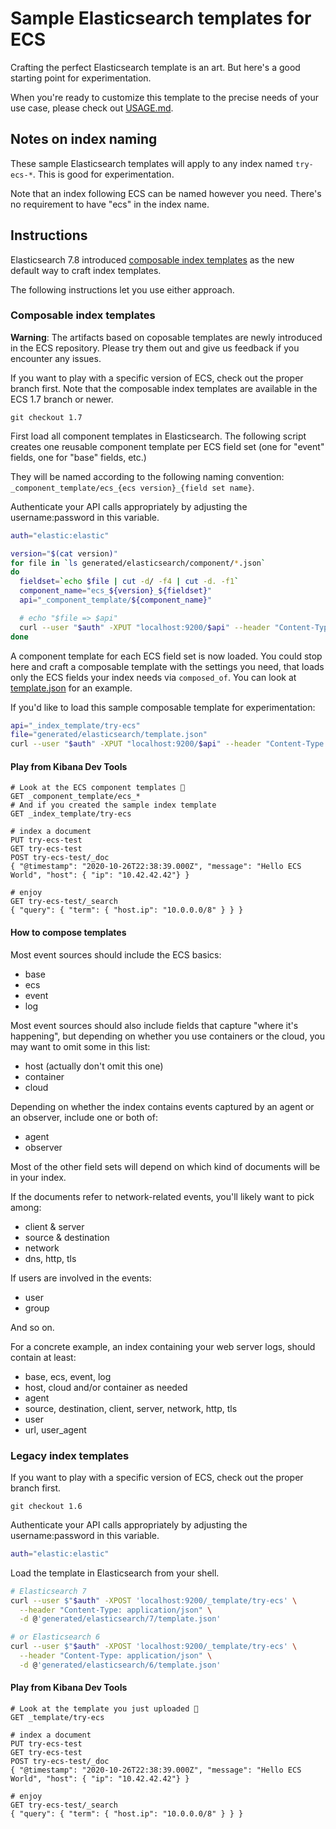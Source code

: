 # Sample Elasticsearch templates for ECS

Crafting the perfect Elasticsearch template is an art. But here's a good starting
point for experimentation.

When you're ready to customize this template to the precise needs of your use case,
please check out [USAGE.md](../../USAGE.md).

## Notes on index naming

These sample Elasticsearch templates will apply to any index named `try-ecs-*`.
This is good for experimentation.

Note that an index following ECS can be named however you need. There's no requirement
to have "ecs" in the index name.

## Instructions

Elasticsearch 7.8 introduced
[composable index templates](https://www.elastic.co/guide/en/elasticsearch/reference/current/index-templates.html)
as the new default way to craft index templates.

The following instructions let you use either approach.

### Composable index templates

**Warning**: The artifacts based on coposable templates are newly introduced in the ECS repository.
Please try them out and give us feedback if you encounter any issues.

If you want to play with a specific version of ECS, check out the proper branch first.
Note that the composable index templates are available in the ECS 1.7 branch or newer.

```
git checkout 1.7
```

First load all component templates in Elasticsearch. The following script creates
one reusable component template per ECS field set (one for "event" fields, one for "base" fields, etc.)

They will be named according to the following naming convention: `_component_template/ecs_{ecs version}_{field set name}`.

Authenticate your API calls appropriately by adjusting the username:password in this variable.

```bash
auth="elastic:elastic"
```

```bash
version="$(cat version)"
for file in `ls generated/elasticsearch/component/*.json`
do
  fieldset=`echo $file | cut -d/ -f4 | cut -d. -f1`
  component_name="ecs_${version}_${fieldset}"
  api="_component_template/${component_name}"

  # echo "$file => $api"
  curl --user "$auth" -XPUT "localhost:9200/$api" --header "Content-Type: application/json" -d @"$file"
done
```

A component template for each ECS field set is now loaded. You could stop here and
craft a composable template with the settings you need, that loads only the ECS
fields your index needs via `composed_of`. You can look at [template.json](template.json) for an example.

If you'd like to load this sample composable template for experimentation:

```bash
api="_index_template/try-ecs"
file="generated/elasticsearch/template.json"
curl --user "$auth" -XPUT "localhost:9200/$api" --header "Content-Type: application/json" -d @"$file"
```

#### Play from Kibana Dev Tools

```
# Look at the ECS component templates 👀
GET _component_template/ecs_*
# And if you created the sample index template
GET _index_template/try-ecs

# index a document
PUT try-ecs-test
GET try-ecs-test
POST try-ecs-test/_doc
{ "@timestamp": "2020-10-26T22:38:39.000Z", "message": "Hello ECS World", "host": { "ip": "10.42.42.42"} }

# enjoy
GET try-ecs-test/_search
{ "query": { "term": { "host.ip": "10.0.0.0/8" } } }
```

#### How to compose templates

Most event sources should include the ECS basics:

- base
- ecs
- event
- log

Most event sources should also include fields that capture "where it's happening",
but depending on whether you use containers or the cloud, you may want to omit some in this list:

- host (actually don't omit this one)
- container
- cloud

Depending on whether the index contains events captured by an agent or an observer, include one or both of:

- agent
- observer

Most of the other field sets will depend on which kind of documents will be in your index.

If the documents refer to network-related events, you'll likely want to pick among:

- client & server
- source & destination
- network
- dns, http, tls

If users are involved in the events:

- user
- group

And so on.

For a concrete example, an index containing your web server logs, should contain at least:

- base, ecs, event, log
- host, cloud and/or container as needed
- agent
- source, destination, client, server, network, http, tls
- user
- url, user\_agent

### Legacy index templates

If you want to play with a specific version of ECS, check out the proper branch first.

```
git checkout 1.6
```

Authenticate your API calls appropriately by adjusting the username:password in this variable.

```bash
auth="elastic:elastic"
```

Load the template in Elasticsearch from your shell.

```bash
# Elasticsearch 7
curl --user $"$auth" -XPOST 'localhost:9200/_template/try-ecs' \
  --header "Content-Type: application/json" \
  -d @'generated/elasticsearch/7/template.json'

# or Elasticsearch 6
curl --user $"$auth" -XPOST 'localhost:9200/_template/try-ecs' \
  --header "Content-Type: application/json" \
  -d @'generated/elasticsearch/6/template.json'
```

#### Play from Kibana Dev Tools

```
# Look at the template you just uploaded 👀
GET _template/try-ecs

# index a document
PUT try-ecs-test
GET try-ecs-test
POST try-ecs-test/_doc
{ "@timestamp": "2020-10-26T22:38:39.000Z", "message": "Hello ECS World", "host": { "ip": "10.42.42.42"} }

# enjoy
GET try-ecs-test/_search
{ "query": { "term": { "host.ip": "10.0.0.0/8" } } }
```
